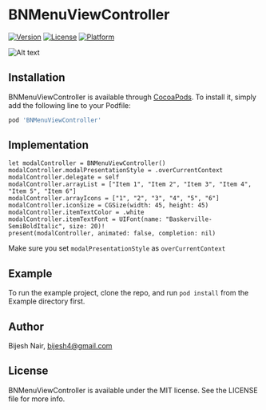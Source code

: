 # BNMenuViewController

[![Version](https://img.shields.io/cocoapods/v/BNMenuViewController.svg?style=flat)](https://cocoapods.org/pods/BNMenuViewController)
[![License](https://img.shields.io/cocoapods/l/BNMenuViewController.svg?style=flat)](https://cocoapods.org/pods/BNMenuViewController)
[![Platform](https://img.shields.io/cocoapods/p/BNMenuViewController.svg?style=flat)](https://cocoapods.org/pods/BNMenuViewController)


![Alt text](https://media.giphy.com/media/iXOolHJoZTXZ9KXTGx/giphy.gif?raw=true)


## Installation

BNMenuViewController is available through [CocoaPods](https://cocoapods.org). To install
it, simply add the following line to your Podfile:

```ruby
pod 'BNMenuViewController'
```

## Implementation

```
let modalController = BNMenuViewController()
modalController.modalPresentationStyle = .overCurrentContext
modalController.delegate = self
modalController.arrayList = ["Item 1", "Item 2", "Item 3", "Item 4", "Item 5", "Item 6"]
modalController.arrayIcons = ["1", "2", "3", "4", "5", "6"]
modalController.iconSize = CGSize(width: 45, height: 45)
modalController.itemTextColor = .white
modalController.itemTextFont = UIFont(name: "Baskerville-SemiBoldItalic", size: 20)!
present(modalController, animated: false, completion: nil)
```
Make sure you set ```modalPresentationStyle``` as ```overCurrentContext```

## Example

To run the example project, clone the repo, and run `pod install` from the Example directory first.

## Author

Bijesh Nair, bijesh4@gmail.com

## License

BNMenuViewController is available under the MIT license. See the LICENSE file for more info.
